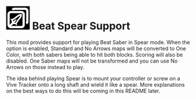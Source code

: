 # ![IMG](BeatSpearSupport/Resources/BeatSpear64.png) Beat Spear Support

This mod provides support for playing Beat Saber in Spear mode.  When the option is 
enabled, Standard and No Arrows maps will be converted to One Color, with both
sabers being able to hit both blocks.  Scoring will also be disabled.  One Saber maps
will not be transformed and you can use No Arrows on those instead to play.

The idea behind playing Spear is to mount your controller or screw on a Vive Tracker
onto a long shaft and wield it like a spear. More explanations on the best ways to
do this will be coming in this README later.
